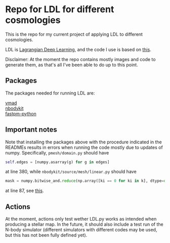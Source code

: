 # Repo for LDL for different cosmologies

This is the repo for my current project of applying LDL to different cosmologies.

LDL is [Lagrangian Deep Learning](https://arxiv.org/abs/2010.02926), and the code I use is based on [this](https://github.com/biweidai/LDL).

Disclaimer: At the moment the repo contains mostly images and code to generate them, as that's all I've been able to do up to this point.

## Packages

The packages needed for running LDL are:

[vmad](https://github.com/rainwoodman/vmad)  
[nbodykit](https://github.com/bccp/nbodykit)  
[fastpm-python](https://github.com/rainwoodman/fastpm-python)

## Important notes

Note that installing the packages above with the procedure indicated in the READMEs results in errors when running the code mostly due to updates of numpy. Specifically, ```pmesh/domain.py``` should have

```python
self.edges = [numpy.asarray(g) for g in edges]
```
at line 380, while ```nbodykit/source/mesh/linear.py``` should have

```python
mask = numpy.bitwise_and.reduce(np.array([ki == 0 for ki in k], dtype=object))
```

at line 87, see [this](https://github.com/rainwoodman/fastpm-python/issues/18).

## Actions

At the moment, actions only test wether LDL.py works as intended when producing a stellar map. In the future, it should also include a test run of the N-body simulator (different simulators with different codes may be used, but this has not been fully defined yet).
